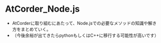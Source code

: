 # AtCorder_Node.js

- AtCorderに取り組むにあたって、Node.jsでの必要なメソッドの知識や解き方をまとめていく。
- （今後余裕が出てきたらpythonもしくはC++に移行する可能性が高いです）